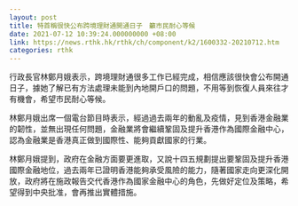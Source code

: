 ```yaml
---
layout: post
title: 特首稱很快公布跨境理財通開通日子　籲市民耐心等候
date: 2021-07-12 10:39:24.000000000 +08:00
link: https://news.rthk.hk/rthk/ch/component/k2/1600332-20210712.htm
categories: rthk
---
```


行政長官林鄭月娥表示，跨境理財通很多工作已經完成，相信應該很快會公布開通日子，據她了解已有方法處理未能到內地開戶口的問題，不用等到恢復人員來往才有機會，希望市民耐心等候。

林鄭月娥出席一個電台節目時表示，經過過去兩年的動亂及疫情，見到香港金融業的韌性，並無出現任何問題，金融業將會繼續鞏固及提升香港作為國際金融中心，認為金融業是香港真正做到國際性、能夠貢獻國家的行業。

林鄭月娥提到，政府在金融方面要更進取，又說十四五規劃提出要鞏固及提升香港國際金融地位，過去兩年已證明香港能夠承受風險的能力，隨著國家走向更深化開放，政府將在施政報告交代香港作為國家金融中心的角色，先做好定位及策略，希望得到中央批准，會再推出實體措施。
